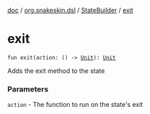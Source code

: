 [doc](../../index.md) / [org.snakeskin.dsl](../index.md) / [StateBuilder](index.md) / [exit](./exit.md)

# exit

`fun exit(action: () -> `[`Unit`](https://kotlinlang.org/api/latest/jvm/stdlib/kotlin/-unit/index.html)`): `[`Unit`](https://kotlinlang.org/api/latest/jvm/stdlib/kotlin/-unit/index.html)

Adds the exit method to the state

### Parameters

`action` - The function to run on the state's exit